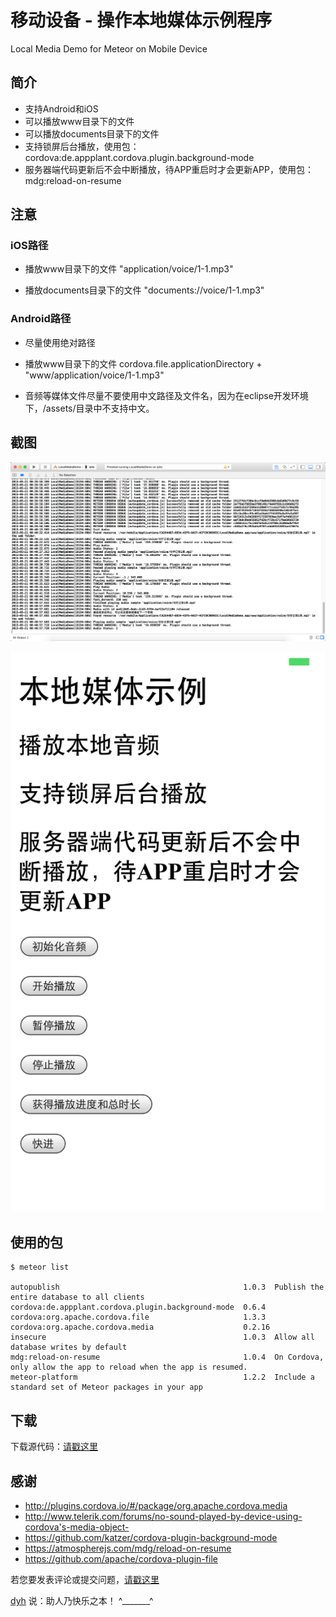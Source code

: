 # 移动设备 - 操作本地媒体示例程序

Local Media Demo for Meteor on Mobile Device


## 简介

- 支持Android和iOS
- 可以播放www目录下的文件
- 可以播放documents目录下的文件
- 支持锁屏后台播放，使用包：cordova:de.appplant.cordova.plugin.background-mode
- 服务器端代码更新后不会中断播放，待APP重启时才会更新APP，使用包：mdg:reload-on-resume


## 注意

### iOS路径

- 播放www目录下的文件 "application/voice/1-1.mp3"

- 播放documents目录下的文件 "documents://voice/1-1.mp3"


### Android路径

- 尽量使用绝对路径

- 播放www目录下的文件 cordova.file.applicationDirectory + "www/application/voice/1-1.mp3"

- 音频等媒体文件尽量不要使用中文路径及文件名，因为在eclipse开发环境下，/assets/目录中不支持中文。



## 截图

![image](screenshot2.png)

![image](screenshot1.png)


## 使用的包

	$ meteor list

	autopublish                                         1.0.3  Publish the entire database to all clients
	cordova:de.appplant.cordova.plugin.background-mode  0.6.4
	cordova:org.apache.cordova.file                     1.3.3
	cordova:org.apache.cordova.media                    0.2.16
	insecure                                            1.0.3  Allow all database writes by default
	mdg:reload-on-resume                                1.0.4  On Cordova, only allow the app to reload when the app is resumed.
	meteor-platform                                     1.2.2  Include a standard set of Meteor packages in your app


## 下载

下载源代码：[请戳这里](https://github.com/MeteorChina/MeteorDemo/archive/master.zip)


## 感谢

- http://plugins.cordova.io/#/package/org.apache.cordova.media
- http://www.telerik.com/forums/no-sound-played-by-device-using-cordova's-media-object-
- https://github.com/katzer/cordova-plugin-background-mode
- https://atmospherejs.com/mdg/reload-on-resume
- https://github.com/apache/cordova-plugin-file


若您要发表评论或提交问题，[请戳这里](https://github.com/MeteorChina/MeteorDemo/issues)

[dyh](https://github.com/dyh) 说：助人乃快乐之本！  ^_______^